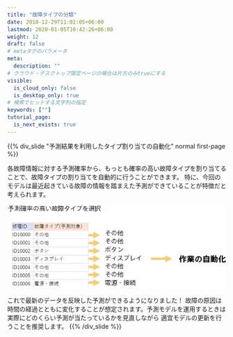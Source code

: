 ```yaml
---
title: "故障タイプの分類"
date: 2018-12-29T11:02:05+06:00
lastmod: 2020-01-05T10:42:26+06:00
weight: 12
draft: false
# metaタグのパラメータ
meta:
  description: ""
# クラウド・デスクトップ限定ページの場合は片方のみtrueにする
visible:
  is_cloud_only: false
  is_desktop_only: true
# 検索でヒットする文字列の指定
keywords: [""]
tutorial_page:
  is_next_exists: true
---
```


{{% div_slide "予測結果を利用したタイプ割り当ての自動化" normal first-page %}}

各故障情報に対する予測確率から、もっとも確率の高い故障タイプを割り当てることで、故障タイプの割り当てを自動的に行うことができます。
特に、今回のモデルは最近起きている故障の情報を踏まえた予測ができていることが特徴だと考えられます。

![](../img/t_slide32.png)

これで最新のデータを反映した予測ができるようになりました！
故障の原因は時間の経過とともに変化することが想定されます。予測モデルを運用するときは実際にどのくらい予測が当たっているかを見直しながら
適宜モデルの更新を行うことを推奨します。
{{% /div_slide %}}
